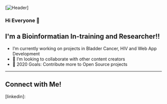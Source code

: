 
[![Header](https://unsplash.com/photos/78A265wPiO4"Header")]

### Hi Everyone 👋

## I'm a Bioinformatian In-training and Researcher!!

-    I’m currently working on projects in Bladder Cancer, HIV and Web App Development 
- 👯 I’m looking to collaborate with other content creators
- 🥅 2020 Goals: Contribute more to Open Source projects

*********

## Connect with Me! 

[linkedin]: 
